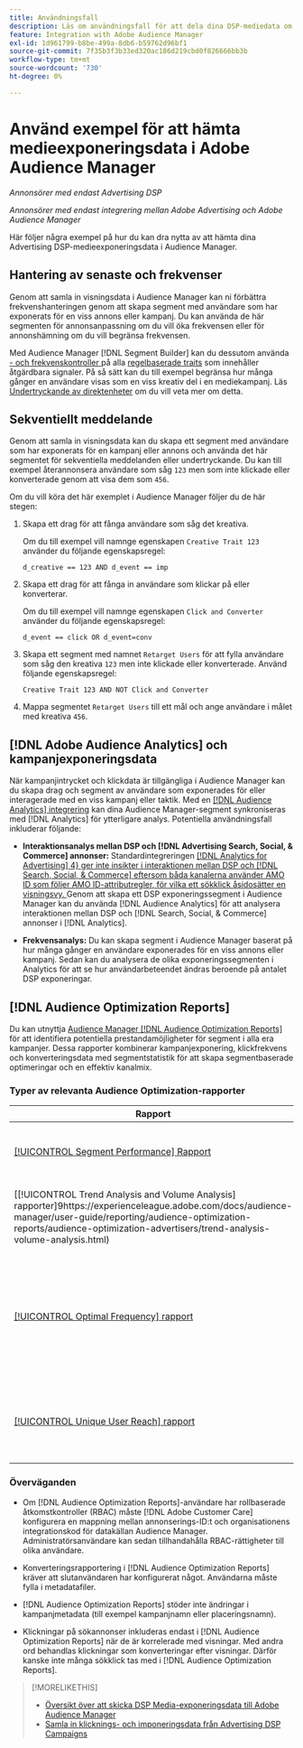 ```yaml
---
title: Användningsfall
description: Läs om användningsfall för att dela dina DSP-mediedata om reklam med Audience Manager
feature: Integration with Adobe Audience Manager
exl-id: 1d961799-b8be-499a-8db6-b59762d96bf1
source-git-commit: 7f35b3f3b33ed320ac186d219cbd0f826666bb3b
workflow-type: tm+mt
source-wordcount: '730'
ht-degree: 0%

---
```


# Använd exempel för att hämta medieexponeringsdata i Adobe Audience Manager

*Annonsörer med endast Advertising DSP*

*Annonsörer med endast integrering mellan Adobe Advertising och Adobe Audience Manager*

Här följer några exempel på hur du kan dra nytta av att hämta dina Advertising DSP-medieexponeringsdata <!-- ad impression data? --> i Audience Manager.

## Hantering av senaste och frekvenser

Genom att samla in visningsdata i Audience Manager kan ni förbättra frekvenshanteringen genom att skapa segment med användare som har exponerats för en viss annons eller kampanj. Du kan använda de här segmenten för annonsanpassning om du vill öka frekvensen eller för annonshämning om du vill begränsa frekvensen.

Med Audience Manager [!DNL Segment Builder] kan du dessutom använda [- och frekvenskontroller ](https://experienceleague.adobe.com/docs/audience-manager/user-guide/features/segments/recency-and-frequency.html) på alla [regelbaserade traits](https://experienceleague.adobe.com/docs/audience-manager/user-guide/features/traits/trait-builder/create-onboarded-rule-based-traits.html) som innehåller åtgärdbara signaler. På så sätt kan du till exempel begränsa hur många gånger en användare visas som en viss kreativ del i en mediekampanj. Läs [Undertryckande av direktenheter](https://experienceleague.adobe.com/docs/audience-manager/user-guide/features/profile-merge-rules/instant-cross-device-suppression.html) om du vill veta mer om detta.<!-- The AM pulled this paragraph verbatim from AEM doc; I change only a word or two. -->

## Sekventiellt meddelande

Genom att samla in visningsdata kan du skapa ett segment med användare som har exponerats för en kampanj eller annons och använda det här segmentet för sekventiella meddelanden eller undertryckande. Du kan till exempel återannonsera användare som såg `123` men som inte klickade eller konverterade genom att visa dem som `456`.

Om du vill köra det här exemplet i Audience Manager följer du de här stegen:<!-- The AM pulled this example/procedure verbatim from AEM doc; I changed only a word or two. -->

1. Skapa ett drag för att fånga användare som såg det kreativa.

   Om du till exempel vill namnge egenskapen `Creative Trait 123` använder du följande egenskapsregel:

   ```
   d_creative == 123 AND d_event == imp
   ```

1. Skapa ett drag för att fånga in användare som klickar på eller konverterar.

   Om du till exempel vill namnge egenskapen `Click and Converter` använder du följande egenskapsregel:

   ```
   d_event == click OR d_event=conv
   ```

1. Skapa ett segment med namnet `Retarget Users` för att fylla användare som såg den kreativa `123` men inte klickade eller konverterade. Använd följande egenskapsregel:

   ```
   Creative Trait 123 AND NOT Click and Converter
   ```

1. Mappa segmentet `Retarget Users` till ett mål och ange användare i målet med kreativa `456`.

## [!DNL Adobe Audience Analytics] och kampanjexponeringsdata

När kampanjintrycket och klickdata är tillgängliga i Audience Manager kan du skapa drag och segment av användare som exponerades för eller interagerade med en viss kampanj eller taktik. Med en [[!DNL Audience Analytics] integrering](https://experienceleague.adobe.com/docs/analytics/integration/audience-analytics/mc-audiences-aam.html) kan dina Audience Manager-segment synkroniseras med [!DNL Analytics] för ytterligare analys. Potentiella användningsfall inkluderar följande:

* **Interaktionsanalys mellan DSP och [!DNL Advertising Search, Social, & Commerce] annonser:** Standardintegreringen [[!DNL Analytics for Advertising] 4&rbrace; ger inte insikter i interaktionen mellan DSP och [!DNL Search, Social, & Commerce] eftersom båda kanalerna använder AMO ID som följer AMO ID-attributregler, för vilka ett sökklick åsidosätter en visningsvy. ](/help/integrations/analytics/overview.md) Genom att skapa ett DSP exponeringssegment i Audience Manager kan du använda [!DNL Audience Analytics] för att analysera interaktionen mellan DSP och [!DNL Search, Social, & Commerce] annonser i [!DNL Analytics].

* **Frekvensanalys:** Du kan skapa segment i Audience Manager baserat på hur många gånger en användare exponerades för en viss annons eller kampanj. Sedan kan du analysera de olika exponeringssegmenten i Analytics för att se hur användarbeteendet ändras beroende på antalet DSP exponeringar.

## [!DNL Audience Optimization Reports]

Du kan utnyttja [Audience Manager [!DNL Audience Optimization Reports]](https://experienceleague.adobe.com/docs/audience-manager/user-guide/reporting/audience-optimization-reports/audience-optimization-reports.html) för att identifiera potentiella prestandamöjligheter för segment i alla era kampanjer. Dessa rapporter kombinerar kampanjexponering, klickfrekvens och konverteringsdata med segmentstatistik för att skapa segmentbaserade optimeringar och en effektiv kanalmix.

### Typer av relevanta Audience Optimization-rapporter

| Rapport | Beskrivning |
| ------ | ----------- |
| [[!UICONTROL Segment Performance] Rapport](https://experienceleague.adobe.com/docs/audience-manager/user-guide/reporting/audience-optimization-reports/audience-optimization-advertisers/segment-performance.html) | Jämför mappade och omappade segment med visningar och konverteringsgrader. |
| [[!UICONTROL Trend Analysis and Volume Analysis] rapporter]9https://experienceleague.adobe.com/docs/audience-manager/user-guide/reporting/audience-optimization-reports/audience-optimization-advertisers/trend-analysis-volume-analysis.html) | Returnera data om visningar, klickfrekvens och konverteringar för ett stort antal olika annonsdimensioner. |
| [[!UICONTROL Optimal Frequency] rapport](https://experienceleague.adobe.com/docs/audience-manager/user-guide/reporting/audience-optimization-reports/audience-optimization-advertisers/optimal-frequency.html) | Hjälper dig att hitta den optimala balansen mellan antalet visningar och konverteringar. Det gör att du kan justera antalet visningar som ska visas innan du börjar se minskande avkastning. |
| [[!UICONTROL Unique User Reach] rapport](https://experienceleague.adobe.com/docs/audience-manager/user-guide/reporting/audience-optimization-reports/audience-optimization-advertisers/unique-user-reach.html) | Ett bubbeldiagram, i vilket varje bubbla visas i direkt proportion till antalet unika användare för den valda dimensionen. |

### Överväganden

* Om [!DNL Audience Optimization Reports]-användare har rollbaserade åtkomstkontroller (RBAC) måste [!DNL Adobe Customer Care] konfigurera en mappning mellan annonserings-ID:t och organisationens integrationskod för datakällan Audience Manager. Administratörsanvändare kan sedan tillhandahålla RBAC-rättigheter till olika användare.

* Konverteringsrapportering i [!DNL Audience Optimization Reports] kräver att slutanvändaren har konfigurerat något. Användarna måste fylla i metadatafiler.

* [!DNL Audience Optimization Reports] stöder inte ändringar i kampanjmetadata (till exempel kampanjnamn eller placeringsnamn).

* Klickningar på sökannonser inkluderas endast i [!DNL Audience Optimization Reports] när de är korrelerade med visningar. Med andra ord behandlas klickningar som konverteringar efter visningar. Därför kanske inte många sökklick tas med i [!DNL Audience Optimization Reports].

>[!MORELIKETHIS]
>
>* [Översikt över att skicka DSP Media-exponeringsdata till Adobe Audience Manager](overview.md)
>* [Samla in klicknings- och imponeringsdata från Advertising DSP Campaigns](collect.md)
